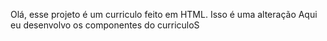 Olá, esse projeto é um curriculo feito em HTML.
Isso é uma alteração
Aqui eu desenvolvo os componentes do curriculoS